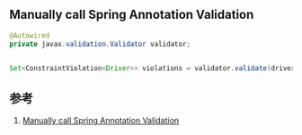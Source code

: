 ﻿## Manually call Spring Annotation Validation



```java
@Autowired
private javax.validation.Validator validator;


Set<ConstraintViolation<Driver>> violations = validator.validate(driver);
```





## 参考
1. [Manually call Spring Annotation Validation](https://stackoverflow.com/questions/19190592/manually-call-spring-annotation-validation)

